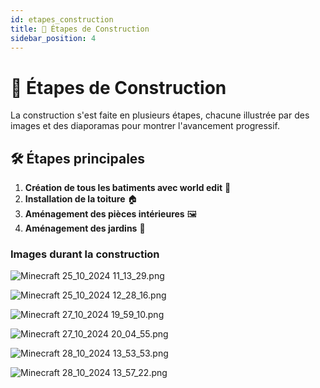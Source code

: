 ```yaml
---
id: etapes_construction
title: 🚧 Étapes de Construction
sidebar_position: 4
---
```


# 🚧 Étapes de Construction

La construction s'est faite en plusieurs étapes, chacune illustrée par des images et des diaporamas pour montrer l'avancement progressif.

## 🛠 Étapes principales
1. **Création de tous les batiments avec world edit** 🧱
2. **Installation de la toiture** 🏠
3. **Aménagement des pièces intérieures** 🖼️
4. **Aménagement des jardins**  🏡



### Images durant la construction

![Minecraft 25_10_2024 11_13_29.png](image%2FMinecraft%2025_10_2024%2011_13_29.png)

![Minecraft 25_10_2024 12_28_16.png](image%2FMinecraft%2025_10_2024%2012_28_16.png)

![Minecraft 27_10_2024 19_59_10.png](image%2FMinecraft%2027_10_2024%2019_59_10.png)

![Minecraft 27_10_2024 20_04_55.png](image%2FMinecraft%2027_10_2024%2020_04_55.png)

![Minecraft 28_10_2024 13_53_53.png](image%2FMinecraft%2028_10_2024%2013_53_53.png)

![Minecraft 28_10_2024 13_57_22.png](image%2FMinecraft%2028_10_2024%2013_57_22.png)